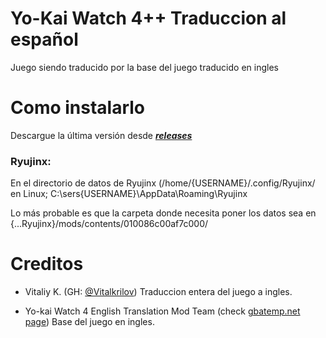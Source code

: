 # Yo-Kai Watch 4++ Traduccion al español
Juego siendo traducido por la base del juego traducido en ingles
# Como instalarlo
Descargue la última versión desde [***releases***](https://github.com/Vitalkrilov/YW4Translation/releases/)

### Ryujinx:
En el directorio de datos de Ryujinx (/home/{USERNAME}/.config/Ryujinx/ en Linux; C:\sers{USERNAME}\AppData\Roaming\Ryujinx

Lo más probable es que la carpeta donde necesita poner los datos sea en {...Ryujinx}/mods/contents/010086c00af7c000/

# Creditos
- Vitaliy K. (GH: [@Vitalkrilov](https://github.com/Vitalkrilov))
Traduccion entera del juego a ingles.

- Yo-kai Watch 4 English Translation Mod Team (check [gbatemp.net page](https://gbatemp.net/threads/wip-yo-kai-watch-4-switch-english-translation-project.580560/))
Base del juego en ingles.

